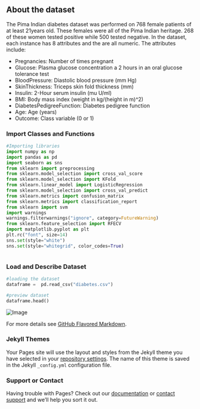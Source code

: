 ## About the dataset

The Pima Indian diabetes dataset was performed on 768 female patients of at least 21years old. These females were all of the Pima Indian heritage. 268 of these women tested positive while 500 tested negative. In the dataset, each instance has 8 attributes and the are all numeric. The attributes include:

- Pregnancies: Number of times pregnant
- Glucose: Plasma glucose concentration a 2 hours in an oral glucose tolerance test
- BloodPressure: Diastolic blood pressure (mm Hg)
- SkinThickness: Triceps skin fold thickness (mm)
- Insulin: 2-Hour serum insulin (mu U/ml)
- BMI: Body mass index (weight in kg/(height in m)^2)
- DiabetesPedigreeFunction: Diabetes pedigree function
- Age: Age (years)
- Outcome: Class variable (0 or 1)

### Import Classes and Functions
```python
#Importing libraries
import numpy as np
import pandas as pd
import seaborn as sns
from sklearn import preprocessing
from sklearn.model_selection import cross_val_score
from sklearn.model_selection import KFold
from sklearn.linear_model import LogisticRegression
from sklearn.model_selection import cross_val_predict
from sklearn.metrics import confusion_matrix
from sklearn.metrics import classification_report
from sklearn import svm
import warnings
warnings.filterwarnings("ignore", category=FutureWarning)
from sklearn.feature_selection import RFECV
import matplotlib.pyplot as plt 
plt.rc("font", size=14)
sns.set(style="white") 
sns.set(style="whitegrid", color_codes=True)

```
```python

```
### Load and Describe Dataset
```python
#loading the dataset
dataframe =  pd.read_csv("diabetes.csv")

#preview dataset
dataframe.head()
```


 ![Image](src)

For more details see [GitHub Flavored Markdown](https://guides.github.com/features/mastering-markdown/).

### Jekyll Themes

Your Pages site will use the layout and styles from the Jekyll theme you have selected in your [repository settings](https://github.com/ivyclare/Logistic-Regression-on-Pima-Dataset/settings). The name of this theme is saved in the Jekyll `_config.yml` configuration file.

### Support or Contact

Having trouble with Pages? Check out our [documentation](https://help.github.com/categories/github-pages-basics/) or [contact support](https://github.com/contact) and we’ll help you sort it out.
